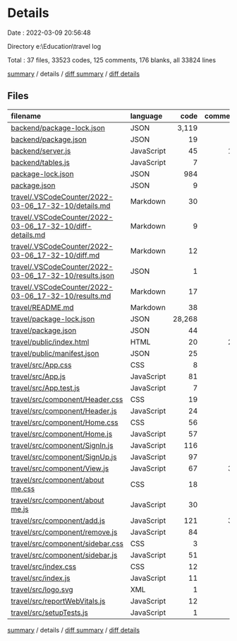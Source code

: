 # Details

Date : 2022-03-09 20:56:48

Directory e:\Education\travel log

Total : 37 files,  33523 codes, 125 comments, 176 blanks, all 33824 lines

[summary](results.md) / details / [diff summary](diff.md) / [diff details](diff-details.md)

## Files
| filename | language | code | comment | blank | total |
| :--- | :--- | ---: | ---: | ---: | ---: |
| [backend/package-lock.json](/backend/package-lock.json) | JSON | 3,119 | 0 | 1 | 3,120 |
| [backend/package.json](/backend/package.json) | JSON | 19 | 0 | 2 | 21 |
| [backend/server.js](/backend/server.js) | JavaScript | 45 | 17 | 8 | 70 |
| [backend/tables.js](/backend/tables.js) | JavaScript | 7 | 0 | 2 | 9 |
| [package-lock.json](/package-lock.json) | JSON | 984 | 0 | 1 | 985 |
| [package.json](/package.json) | JSON | 9 | 0 | 1 | 10 |
| [travel/.VSCodeCounter/2022-03-06_17-32-10/details.md](/travel/.VSCodeCounter/2022-03-06_17-32-10/details.md) | Markdown | 30 | 0 | 6 | 36 |
| [travel/.VSCodeCounter/2022-03-06_17-32-10/diff-details.md](/travel/.VSCodeCounter/2022-03-06_17-32-10/diff-details.md) | Markdown | 9 | 0 | 6 | 15 |
| [travel/.VSCodeCounter/2022-03-06_17-32-10/diff.md](/travel/.VSCodeCounter/2022-03-06_17-32-10/diff.md) | Markdown | 12 | 0 | 7 | 19 |
| [travel/.VSCodeCounter/2022-03-06_17-32-10/results.json](/travel/.VSCodeCounter/2022-03-06_17-32-10/results.json) | JSON | 1 | 0 | 0 | 1 |
| [travel/.VSCodeCounter/2022-03-06_17-32-10/results.md](/travel/.VSCodeCounter/2022-03-06_17-32-10/results.md) | Markdown | 17 | 0 | 7 | 24 |
| [travel/README.md](/travel/README.md) | Markdown | 38 | 0 | 33 | 71 |
| [travel/package-lock.json](/travel/package-lock.json) | JSON | 28,268 | 0 | 1 | 28,269 |
| [travel/package.json](/travel/package.json) | JSON | 44 | 0 | 1 | 45 |
| [travel/public/index.html](/travel/public/index.html) | HTML | 20 | 23 | 1 | 44 |
| [travel/public/manifest.json](/travel/public/manifest.json) | JSON | 25 | 0 | 1 | 26 |
| [travel/src/App.css](/travel/src/App.css) | CSS | 8 | 0 | 1 | 9 |
| [travel/src/App.js](/travel/src/App.js) | JavaScript | 81 | 0 | 11 | 92 |
| [travel/src/App.test.js](/travel/src/App.test.js) | JavaScript | 7 | 0 | 2 | 9 |
| [travel/src/component/Header.css](/travel/src/component/Header.css) | CSS | 19 | 0 | 3 | 22 |
| [travel/src/component/Header.js](/travel/src/component/Header.js) | JavaScript | 24 | 0 | 3 | 27 |
| [travel/src/component/Home.css](/travel/src/component/Home.css) | CSS | 56 | 4 | 5 | 65 |
| [travel/src/component/Home.js](/travel/src/component/Home.js) | JavaScript | 57 | 0 | 5 | 62 |
| [travel/src/component/SignIn.js](/travel/src/component/SignIn.js) | JavaScript | 116 | 0 | 6 | 122 |
| [travel/src/component/SignUp.js](/travel/src/component/SignUp.js) | JavaScript | 97 | 3 | 7 | 107 |
| [travel/src/component/View.js](/travel/src/component/View.js) | JavaScript | 67 | 30 | 11 | 108 |
| [travel/src/component/about me.css](/travel/src/component/about%20me.css) | CSS | 18 | 0 | 2 | 20 |
| [travel/src/component/about me.js](/travel/src/component/about%20me.js) | JavaScript | 30 | 0 | 3 | 33 |
| [travel/src/component/add.js](/travel/src/component/add.js) | JavaScript | 121 | 33 | 16 | 170 |
| [travel/src/component/remove.js](/travel/src/component/remove.js) | JavaScript | 84 | 1 | 10 | 95 |
| [travel/src/component/sidebar.css](/travel/src/component/sidebar.css) | CSS | 3 | 0 | 0 | 3 |
| [travel/src/component/sidebar.js](/travel/src/component/sidebar.js) | JavaScript | 51 | 7 | 4 | 62 |
| [travel/src/index.css](/travel/src/index.css) | CSS | 12 | 0 | 2 | 14 |
| [travel/src/index.js](/travel/src/index.js) | JavaScript | 11 | 3 | 4 | 18 |
| [travel/src/logo.svg](/travel/src/logo.svg) | XML | 1 | 0 | 0 | 1 |
| [travel/src/reportWebVitals.js](/travel/src/reportWebVitals.js) | JavaScript | 12 | 0 | 2 | 14 |
| [travel/src/setupTests.js](/travel/src/setupTests.js) | JavaScript | 1 | 4 | 1 | 6 |

[summary](results.md) / details / [diff summary](diff.md) / [diff details](diff-details.md)